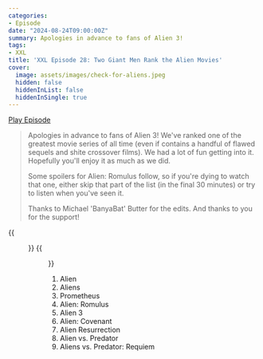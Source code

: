 ```yaml
---
categories:
- Episode
date: "2024-08-24T09:00:00Z"
summary: Apologies in advance to fans of Alien 3!
tags:
- XXL
title: 'XXL Episode 28: Two Giant Men Rank the Alien Movies'
cover: 
  image: assets/images/check-for-aliens.jpeg
  hidden: false
  hiddenInList: false
  hiddenInSingle: true
---
```


[Play Episode](https://www.patreon.com/posts/xxl-episode-28-110724579)
> Apologies in advance to fans of Alien 3! We've ranked one of the greatest movie series of all time (even if contains a handful of flawed sequels and shite crossover films). We had a lot of fun getting into it. Hopefully you'll enjoy it as much as we did.
>
> Some spoilers for Alien: Romulus follow, so if you're dying to watch that one, either skip that part of the list (in the final 30 minutes) or try to listen when you've seen it.
> 
> Thanks to Michael 'BanyaBat' Butter for the edits. And thanks to you for the support!

{{<figure 
    src="/assets/images/check-for-aliens.jpeg" 
    caption="Image Credit: slingles" 
    alt="Alien">}}
{{<figure 
    src="/assets/images/alien-fag-break.jpeg" 
    alt="Alien" >}}

1. Alien
2. Aliens
3. Prometheus
4. Alien: Romulus
5. Alien 3
6. Alien: Covenant
7. Alien Resurrection
8. Alien vs. Predator 
9. Aliens vs. Predator: Requiem